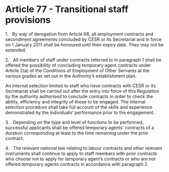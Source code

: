 # Article 77 - Transitional staff provisions


1.   By way of derogation from Article 68, all employment contracts and secondment agreements concluded by CESR or its Secretariat and in force on 1 January 2011 shall be honoured until their expiry date. They may not be extended.

2.   All members of staff under contracts referred to in paragraph 1 shall be offered the possibility of concluding temporary agent contracts under Article 2(a) of the Conditions of Employment of Other Servants at the various grades as set out in the Authority’s establishment plan.

An internal selection limited to staff who have contracts with CESR or its Secretariat shall be carried out after the entry into force of this Regulation by the authority authorised to conclude contracts in order to check the ability, efficiency and integrity of those to be engaged. The internal selection procedure shall take full account of the skills and experience demonstrated by the individuals’ performance prior to the engagement.

3.   Depending on the type and level of functions to be performed, successful applicants shall be offered temporary agents’ contracts of a duration corresponding at least to the time remaining under the prior contract.

4.   The relevant national law relating to labour contracts and other relevant instruments shall continue to apply to staff members with prior contracts who choose not to apply for temporary agent’s contracts or who are not offered temporary agents contracts in accordance with paragraph 2.
